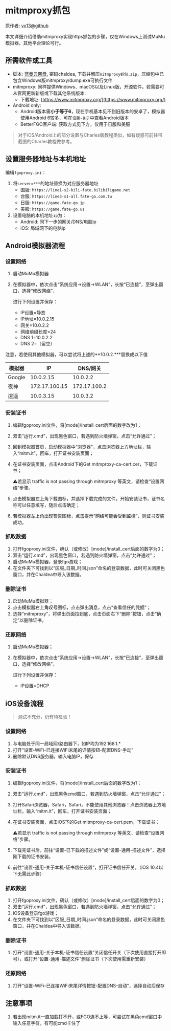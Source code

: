 # mitmproxy抓包

原作者: [vx13@github](https://github.com/vx13)

本文详细介绍借助mitmproxy实现https抓包的步骤，仅在Windows上测试MuMu模拟器，其他平台理论可行。

## 所需软件或工具

- 脚本: [蓝奏云网盘](https://wwe.lanzoui.com/b01uoc3qh), 密码chaldea, 下载并解压`mitmproxy抓包.zip`，压缩包中已包含Windows版mitmproxy/dump.exe可执行文件
- mitmproxy: 同样提供Windows、macOS以及Linux版，开源软件。若需要可从官网更新新版或下载其他系统版本:
   - 下载地址: [https://www.mitmproxy.org/](https://www.mitmproxy.org/)
- Android only:
  - Android版本需**小于等于6**，现在手机基本见不到旧版本的安卓了，模拟器使用Android 6较多，可在`设置-关于`中查看Android版本
  - BetterFGO客户端: 获取方式见下方，仅用于日服和美服

> 对于iOS/Android上的部分设置与Charles版教程类似，如有疑惑可前往带截图的Charles教程做参考。

## 设置服务器地址与本机地址

编辑`fgoproxy.ini`：
1. 将`server=***`的地址替换为对应服务器地址
   - 国服: `https://line1-s2-bili-fate.bilibiligame.net`
   - 台服: `https://line3-s1-all.fate-go.com.tw`
   - 日服: `https://game.fate-go.jp`
   - 美服: `https://game.fate-go.us`
2. 设置电脑的本机地址`ip`为：
   - Android: 同下一步的网关/DNS/电脑ip 
   - iOS: 局域网下的电脑ip


## Android模拟器流程

### 设置网络

1. 启动MuMu模拟器

2. 在模拟器中，依次点击“系统应用->设置->WLAN”，长按“已连接”，至弹出窗口，选择“修改网络”，

   进行下列设置并保存：

   * IP设置=静态
   * IP地址=10.0.2.15
   * 网关=10.0.2.2
   * 网络前缀长度=24
   * DNS 1=10.0.2.2
   * DNS 2=（留空）

注意，若使用其他模拟器，可以尝试将上述的**10.0.2.\***替换成以下值

|  模拟器    |      IP       |   DNS/网关    |
| --------- | ------------- | ------------ |
| Google    | 10.0.2.15     | 10.0.2.2     |
| 夜神       | 172.17.100.15 | 172.17.100.2 | 
| 逍遥       | 10.0.3.15     | 10.0.3.2     |

### 安装证书

1. 编辑fgoproxy.ini文件，将[mode]/install_cert后面的数字改为1；

2. 双击“运行.cmd”，出现黑色窗口，若遇到防火墙弹窗，点击“允许通过”；

3. 回到模拟器首页，启动模拟器中“浏览器”，点击浏览器上方地址栏，输入“mitm.it”，回车，打开证书安装页面；

4. 在证书安装页面，点击Android下的Get mitmproxy-ca-cert.cer，下载证书；

   :warning:若显示 traffic is not passing through mitmproxy 等英文，请检查“设置网络”步骤。

5. 点击模拟器左上角下载图标，并选择下载完成的文件，开始安装证书，证书名称可以任意填写，随后点击确定；

6. 若模拟器左上角出现警告图标，点击提示“网络可能会受到监控”，则证书安装成功。

### 抓取数据

1. 打开fgoproxy.ini文件，确认（或修改）[mode]/install_cert后面的数字为0；
2. 双击“运行.cmd”，出现黑色窗口，若遇到防火墙弹窗，点击“允许通过”；
3. 启动MuMu模拟器，登录fgo游戏；
4. 在文件夹下可找到以“区服_日期_时间.json”命名的登录数据，此时可关闭黑色窗口，并在Chaldea中导入该数据。

### 删除证书

1. 启动MuMu模拟器；
2. 点击模拟器右上角叹号图标，点击弹出消息，点击“查看信任的凭据”；
3. 选择“mitmproxy”，将弹出页面拉到底，点击页面右下“删除”按钮，点击“确定”以删除证书。

### 还原网络

1. 启动MuMu模拟器；

2. 在模拟器中，依次点击“系统应用->设置->WLAN”，长按“已连接”，至弹出窗口，选择“修改网络”，

   进行下列设置并保存：

   * IP设置=DHCP


## iOS设备流程

> 测试不充分，仍有待检验！

### 设置网络
1. 与电脑处于同一局域网/路由器下，如IP均为192.168.1.*
2. 打开“设置-WiFi-已连接WiFi末尾的详情按钮-配置DNS-手动”
3. 删除默认DNS服务器，输入电脑IP，保存

### 安装证书

1. 编辑fgoproxy.ini文件，将[mode]/install_cert后面的数字改为1；

2. 双击“运行.cmd”，出现黑色cmd窗口，若遇到防火墙弹窗，点击“允许通过”；

3. 打开Safari浏览器，Safari，Safari，不能使用其他浏览器！点击浏览器上方地址栏，输入“mitm.it”，回车，打开证书安装页面；

4. 在证书安装页面，点击iOS下的Get mitmproxy-ca-cert.pem，下载证书；

   :warning:若显示 traffic is not passing through mitmproxy 等英文，请检查“设置网络”步骤。

5. 下载完证书后，前往“设置-已下载的描述文件”或“设置-通用-描述文件”，选择刚下载的证书安装。

6. 前往“设置-通用-关于本机-证书信任设置”，打开证书信任开关。（iOS 10.4以下无需此步骤）


### 抓取数据

1. 打开fgoproxy.ini文件，确认（或修改）[mode]/install_cert后面的数字为0；
2. 双击“运行.cmd”，出现黑色窗口，若遇到防火墙弹窗，点击“允许通过”；
3. iOS设备登录fgo游戏；
4. 在文件夹下可找到以“区服_日期_时间.json”命名的登录数据，此时可关闭黑色窗口，并在Chaldea中导入该数据。

### 删除证书

1. 打开“设置-通用-关于本机-证书信任设置”关闭信任开关（下次使用直接打开即可），或打开“设置-通用-描述文件”删除证书（下次使用需重新安装）

### 还原网络

1. 打开“设置-WiFi-已连接WiFi末尾详情按钮-配置DNS-自动”，选择自动后保存


## 注意事项

1. 若出现mitm.it一直加载打不开，或FGO连不上等，可尝试在黑色cmd窗口中输入任意字符，有可能cmd卡住了
